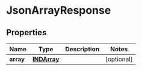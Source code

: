 

# JsonArrayResponse

## Properties

Name | Type | Description | Notes
------------ | ------------- | ------------- | -------------
**array** | [**INDArray**](INDArray.md) |  |  [optional]



